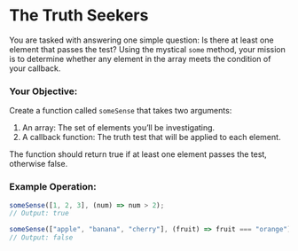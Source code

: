 # The Truth Seekers

You are tasked with answering one simple question: Is there at least one element that passes the test? Using the mystical `some` method, your mission is to determine whether any element in the array meets the condition of your callback.

### Your Objective:

Create a function called `someSense` that takes two arguments:

1. An array: The set of elements you’ll be investigating.
2. A callback function: The truth test that will be applied to each element.

The function should return true if at least one element passes the test, otherwise false.

### Example Operation:

```js
someSense([1, 2, 3], (num) => num > 2);
// Output: true

someSense(["apple", "banana", "cherry"], (fruit) => fruit === "orange");
// Output: false
```
